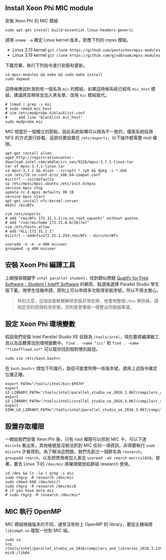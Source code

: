 ## Install Xeon Phi MIC module ##

安裝 Xeon Phi 的 MIC 模組

```
sudo apt-get install build-essential linux-headers-generic
```

請用 `uname -a` 確定 Linux kernel 版本，對應下列的 mpss 模組。

* Linux 3.13 kernel `git clone https://github.com/pentschev/mpss-modules`
* Linux 3.19 kernel `git clone https://github.com/gjvdbraak/mpss-modules`

下載完畢，執行下列指令進行安裝和更新。

```
cd mpss-modules && make && sudo make install
sudo depmod
```

這時候應該針測到有一個名為 `mic` 的模組，如果這時候系統已經有 `mic_host` 模組，建議將其移除並加入黑名單，改用 `mic` 模組取代。

```
# lsmod | grep -i mic
# sudo remod mic_host
# vim /etc/modprobe.d/blacklist.conf
#     add line "blacklist mic_host"
sudo modprobe mic
```

MIC 相當於一個獨立的節點，因此系統架構可以視為不一致的，檔案系統採用 NFS 的方式進行掛載，這部份要設置在 `/etc/exports`，以下操作都需要 root 權限。

```
apt-get install alien
wget http://registrationcenter-download.intel.com/akdlm/irc_nas/9226/mpss-3.7.1-linux.tar
tar xf mpss-3.7.1-linux.tar
cd mpss-3.7.1 && alien --scripts *.rpm && dpkg -i *.deb
vim /etc/ld.so.conf.d/zz_x86_64-compat.conf 
micctrl --initdefaults
cp /etc/mpss/mpss.ubuntu /etc/init.d/mpss
service mpss stop
update-rc.d mpss defaults 99 10
service mpss start
apt-get install nfs-kernel-server
mkdir /micNfs

vim /etc/exports
# add "/micNfs 172.31.1.1(rw,no_root_squash)" without quotes.
# add "/var/michome 172.31.0.0/16(rw)"
vim /etc/hosts.allow
# add "ALL:172.31.1.1"
micctrl --addnfs=172.31.1.254:/micNfs --dir=/micNfs

useradd -U -m -u 400 micuser
groupmod -g 400 micuser
```

## 安裝 Xeon Phi 編譯工具

上網搜尋關鍵字 `intel parallel student`，找到類似標題 [Qualify for Free Software - Student | Intel® Software](https://software.intel.com/en-us/qualify-for-free-software/student) 的網頁，點選後選擇 Parallel Studio 學生版下載，用學生信箱申請，原則上可以申請多次取得安裝序號，所以不用太擔心。

> 特別注意，這個安裝軟體解除安裝非常危險，他會把整個 `/bin` 移除掉，請指定空的目錄給他安裝，否則就會像我一樣整台伺服器重灌。

## 設定 Xeon Phi 環境變數

假設我們安裝 Intel Parallel Studio XE 目錄為 `/tools/intel`，現在要將編譯器工具以及函數庫加到環境變數中，`find . -name "icc"` 和 `find . -name "*liboffload.so*"` 可以幫你找到相對應的路徑。

```
sudo vim /etc/bash.bashrc
```

在 `bash.bashrc` 增加下列幾行，路徑可能會附帶一些版本號，請用上述指令確定位置正確。

```
export PATH="/tools/intel/bin:$PATH"
export LD_LIBRARY_PATH="/tools/intel/parallel_studio_xe_2016.3.067/compilers_and_libraries_2016/linux/compiler/lib/intel64:$LD_LIBRARY_PATH"
export LD_LIBRARY_PATH="/tools/intel//srallel_studio_xe_2016.3.067/compilers_and_libraries_2016/linux/mkl/lib/intel64:$LD_LIBRARY_PATH"
export SINK_LD_LIBRARY_PATH="/tools/intel/parallel_studio_xe_2016.3.067/compilers_and_libraries_2016/linux/compiler/lib/mic"
```


## 設置存取權限

一開始我們安裝 Xeon Phi 後，只有 root 權限可以抓到 MIC 卡，可以下達 `micinfo` 看出來，其他帳號是沒辦法抓到 MIC 任何一項資訊，非得要執行 `sudo micinfo` 才看得到。為了解決這問題，我們先創立一個群名為 `research`，`groupadd rearch`、以及把使用者加入進去 `usermod -aG rearch morris1028`。接著，要去 Linux 下的 `/dev/mic` 將權限開放給群組 research 使用。

```
cd /dev && ls -la | grep -i mic
sudo chgrp -R research /dev/mic
sudo chmod 660 /dev/mic/*
sudo chgrp -R research /dev/mic0
# if you have more mic
# sudo chgrp -R research /dev/mic*
```

## MIC 執行 OpenMP ##

MIC 模組根據版本的不同，通常沒有附上 OpenMP 的 library，要從主機端將 `libiomp5.so` 複製一份到 MIC 端。

```
sudo su
scp /tools/intel/parallel_studio_xe_2016/compilers_and_libraries_2016.3.210/linux/compiler/lib/intel64_lin_mic/libiomp5.so mic0:/lib64
```
